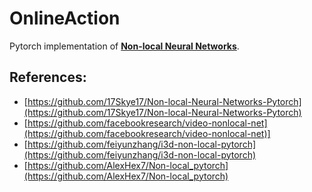 # OnlineAction
Pytorch implementation of [**Non-local Neural Networks**](https://arxiv.org/abs/1711.07971).

## References:
- [https://github.com/17Skye17/Non-local-Neural-Networks-Pytorch](https://github.com/17Skye17/Non-local-Neural-Networks-Pytorch)
- [https://github.com/facebookresearch/video-nonlocal-net](https://github.com/facebookresearch/video-nonlocal-net)]
- [https://github.com/feiyunzhang/i3d-non-local-pytorch](https://github.com/feiyunzhang/i3d-non-local-pytorch)
- [https://github.com/AlexHex7/Non-local_pytorch](https://github.com/AlexHex7/Non-local_pytorch)